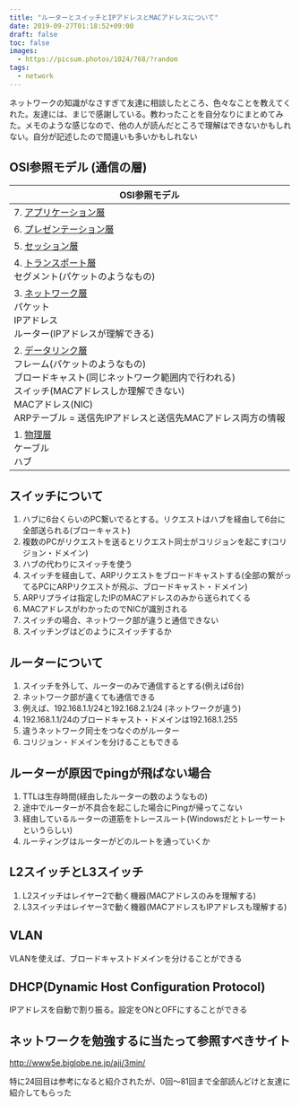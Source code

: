 ```yaml
---
title: "ルーターとスイッチとIPアドレスとMACアドレスについて"
date: 2019-09-27T01:18:52+09:00
draft: false
toc: false
images:
  - https://picsum.photos/1024/768/?random
tags:
  - network
---
```


ネットワークの知識がなさすぎて友達に相談したところ、色々なことを教えてくれた。友達には、まじで感謝している。教わったことを自分なりにまとめてみた。メモのような感じなので、他の人が読んだところで理解はできないかもしれない。自分が記述したので間違いも多いかもしれない

## OSI参照モデル (通信の層)

|OSI参照モデル|
| ------------------------------------------------------------ |
| 7.  [アプリケーション層](https://ja.wikipedia.org/wiki/アプリケーション層)<br /> |
| 6.  [プレゼンテーション層](https://ja.wikipedia.org/wiki/プレゼンテーション層)<br /> |
| 5.  [セッション層](https://ja.wikipedia.org/wiki/セッション層)<br /> |
| 4.  [トランスポート層](https://ja.wikipedia.org/wiki/トランスポート層)<br />セグメント(パケットのようなもの) |
| 3.  [ネットワーク層](https://ja.wikipedia.org/wiki/ネットワーク層)<br />パケット<br />IPアドレス<br />ルーター(IPアドレスが理解できる) |
| 2.  [データリンク層](https://ja.wikipedia.org/wiki/データリンク層)<br />フレーム(パケットのようなもの)<br />ブロードキャスト(同じネットワーク範囲内で行われる)<br />スイッチ(MACアドレスしか理解できない)<br />MACアドレス(NIC)<br />ARPテーブル = 送信先IPアドレスと送信先MACアドレス両方の情報 |
| 1.  [物理層](https://ja.wikipedia.org/wiki/物理層)<br />ケーブル<br />ハブ |

## スイッチについて

1. ハブに6台くらいのPC繋いでるとする。リクエストはハブを経由して6台に全部送られる(ブローキャスト)
1. 複数のPCがリクエストを送るとリクエスト同士がコリジョンを起こす(コリジョン・ドメイン)
1. ハブの代わりにスイッチを使う
1. スイッチを経由して、ARPリクエストをブロードキャストする(全部の繋がってるPCにARPリクエストが飛ぶ、ブロードキャスト・ドメイン)
1. ARPリプライは指定したIPのMACアドレスのみから送られてくる
1. MACアドレスがわかったのでNICが識別される
1. スイッチの場合、ネットワーク部が違うと通信できない
1. スイッチングはどのようにスイッチするか

## ルーターについて

1. スイッチを外して、ルーターのみで通信するとする(例えば6台)
1. ネットワーク部が違くても通信できる
1. 例えば、192.168.1.1/24と192.168.2.1/24 (ネットワークが違う)
1. 192.168.1.1/24のブロードキャスト・ドメインは192.168.1.255
1. 違うネットワーク同士をつなぐのがルーター
1. コリジョン・ドメインを分けることもできる

## ルーターが原因でpingが飛ばない場合

1. TTLは生存時間(経由したルーターの数のようなもの)
1. 途中でルーターが不具合を起こした場合にPingが帰ってこない
1. 経由しているルーターの道筋をトレースルート(Windowsだとトレーサートというらしい)
1. ルーティングはルーターがどのルートを通っていくか

## L2スイッチとL3スイッチ

1. L2スイッチはレイヤー2で動く機器(MACアドレスのみを理解する)
1. L3スイッチはレイヤー3で動く機器(MACアドレスもIPアドレスも理解する)

## VLAN

VLANを使えば、ブロードキャストドメインを分けることができる

## DHCP(Dynamic Host Configuration Protocol)

IPアドレスを自動で割り振る。設定をONとOFFにすることができる

## ネットワークを勉強するに当たって参照すべきサイト

http://www5e.biglobe.ne.jp/aji/3min/

特に24回目は参考になると紹介されたが、0回〜81回まで全部読んどけと友達に紹介してもらった
